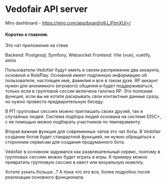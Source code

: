 # **Vedofair API server**
Miro dashboard - https://miro.com/app/board/o9J_lFtmXUI=/


#### Коротко о главном.
Это чат приложение на стеке

Backend: Postgesql, Symfony, Websocket
Frontend: Vite (vue), vuetify, axios

Пользователи Vedofair будут иметь в своем распряжение два аккаунта, основной и RolePlay.
Основной имеет подлинную информацию об пользователе, настоящее имя, фамилия и все в таком духе. RP аккаунт нужен для анонимного (игрового) общения и будет поддерживаться, только если в групповой сессии включена галочка RP. Это полезная функция, если вы не хотите раскрывать свои контактные данные сразу, но нужно провести предварительную беседу. 

В РП групповых сессиях можно приглашать своих друзей, так и случайных людей. Система подбора людей основана на системе DISC+, с ее помощью можно подбирать участников по темпераменту. 

Вторая важная функция для современных чатов это чат боты. В Vedofair создание ботов будет стандартной функцией, не нужно обращаться к сторонним сервисам для создания продуманного бота. 

Vedofair в основном задумался как развлекательный сервис, поэтому в групповых сессиях можно будет играть в игры. К примеру можно превратить групповую сессию в квест или визуальную новеллу. 

Хотите узнать больше...? А пока что это все, более подробно после реализации основного функционала. 
